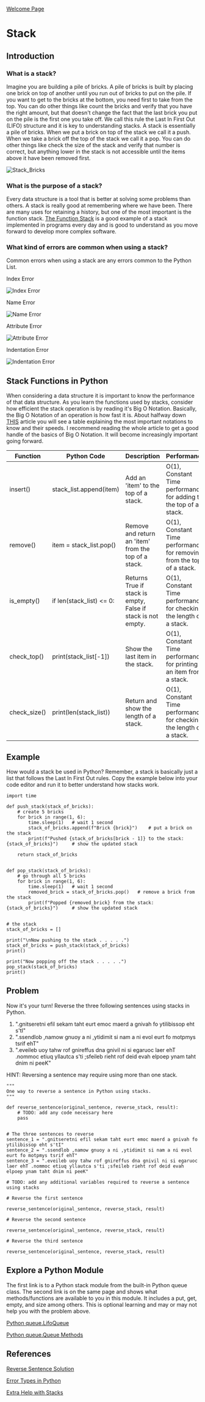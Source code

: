 [Welcome Page](https://github.com/Morthais/data_structure_final/blob/main/0-welcome.md)

# Stack

## Introduction

### What is a stack? 

Imagine you are building a pile of bricks. A pile of bricks is built by placing one brick on top of another until you run out of bricks to put on the pile. If you want to get to the bricks at the bottom, you need first to take from the top. You can do other things like count the bricks and verify that you have the right amount, but that doesn't change the fact that the last brick you put on the pile is the first one you take off. We call this rule the Last In First Out (LIFO) structure and it is key to understanding stacks. A stack is essentially a pile of bricks. When we put a brick on top of the stack we call it a push. When we take a brick off the top of the stack we call it a pop. You can do other things like check the size of the stack and verify that number is correct, but anything lower in the stack is not accessible until the items above it have been removed first.

![Stack_Bricks](https://user-images.githubusercontent.com/60240900/159603777-fec80413-e7cc-4520-b175-f827365ad152.png)

### What is the purpose of a stack? 

Every data structure is a tool that is better at solving some problems than others. A stack is really good at remembering where we have been. There are many uses for retaining a history, but one of the most important is the function stack. [The Function Stack](https://developer.mozilla.org/en-US/docs/Glossary/Call_Stack) is a good example of a stack implemented in programs every day and is good to understand as you move forward to develop more complex software.

### What kind of errors are common when using a stack?

Common errors when using a stack are any errors common to the Python List.

Index Error

![Index Error](https://user-images.githubusercontent.com/60240900/160949510-162fd322-01c9-4c62-8de1-77fade07a8eb.png)

Name Error

![Name Error](https://user-images.githubusercontent.com/60240900/160949706-4eb86a59-4a4b-48a2-bfd2-fc77d2f228bf.png)

Attribute Error

![Attribute Error](https://user-images.githubusercontent.com/60240900/160949891-12c1d36a-5b77-4b95-9642-7d875f40f92c.png)

Indentation Error

![Indentation Error](https://user-images.githubusercontent.com/60240900/160950017-478a1f9c-33d8-4767-b0a1-6ce853e2d9a3.png)

## Stack Functions in Python

When considering a data structure it is important to know the performance of that data structure. As you learn the functions used by stacks, consider how efficient the stack operation is by reading it's Big O Notation. Basically, the Big O Notation of an operation is how fast it is. About halfway down [THIS](https://jarednielsen.com/big-o-notation/) article you will see a table explaining the most important notations to know and their speeds. I recommend reading the whole article to get a good handle of the basics of Big O Notation. It will become increasingly important going forward.

|Function|Python Code|Description|Performance|
|---|---|---|---|
|insert()|stack_list.append(item)|Add an 'item' to the top of a stack.|O(1), Constant Time performance for adding to the top of a stack.|
|remove()|item = stack_list.pop()|Remove and return an 'item' from the top of a stack.|O(1), Constant Time performance for removing from the top of a stack.|
|is_empty()|if len(stack_list) <= 0:|Returns True if stack is empty, False if stack is not empty.|O(1), Constant Time performance for checking the length of a stack.|
|check_top()|print(stack_list[-1])|Show the last item in the stack.|O(1), Constant Time performance for printing an item from a stack.|
|check_size()|print(len(stack_list))|Return and show the length of a stack.|O(1), Constant Time performance for checking the length of a stack.|

## Example

How would a stack be used in Python? Remember, a stack is basically just a list that follows the Last In First Out rules. Copy the example below into your code editor and run it to better understand how stacks work.

```
import time

def push_stack(stack_of_bricks):
    # create 5 bricks
    for brick in range(1, 6):
        time.sleep(1)   # wait 1 second
        stack_of_bricks.append(f"Brick {brick}")    # put a brick on the stack
        print(f"Pushed {stack_of_bricks[brick - 1]} to the stack: {stack_of_bricks}")     # show the updated stack
    
    return stack_of_bricks


def pop_stack(stack_of_bricks):
    # go through all 5 bricks
    for brick in range(1, 6):
        time.sleep(1)   # wait 1 second
        removed_brick = stack_of_bricks.pop()   # remove a brick from the stack
        print(f"Popped {removed_brick} from the stack: {stack_of_bricks}")     # show the updated stack


# the stack
stack_of_bricks = []

print("\nNow pushing to the stack . . . . .")
stack_of_bricks = push_stack(stack_of_bricks)
print()

print("Now popping off the stack . . . . .")
pop_stack(stack_of_bricks)
print()
```

## Problem

Now it's your turn! Reverse the three following sentences using stacks in Python.

1. ".gnitseretni efil sekam taht eurt emoc maerd a gnivah fo ytilibissop eht s'tI"
2. ".ssendlob ,namow gnuoy a ni ,ytidimit si nam a ni evol eurt fo motpmys tsrif ehT"
3. ".eveileb uoy tahw rof gnireffus dna gnivil ni si egaruoc laer ehT .nommoc etiuq yllautca s'ti ;sfeileb rieht rof deid evah elpoep ynam taht dnim ni peeK"

HINT: Reversing a sentence may require using more than one stack.

```
"""
One way to reverse a sentence in Python using stacks.
"""

def reverse_sentence(original_sentence, reverse_stack, result):
    # TODO: add any code necessary here
    pass

    
# The three sentences to reverse
sentence_1 = ".gnitseretni efil sekam taht eurt emoc maerd a gnivah fo ytilibissop eht s'tI"
sentence_2 = ".ssendlob ,namow gnuoy a ni ,ytidimit si nam a ni evol eurt fo motpmys tsrif ehT"
sentence_3 = ".eveileb uoy tahw rof gnireffus dna gnivil ni si egaruoc laer ehT .nommoc etiuq yllautca s'ti ;sfeileb rieht rof deid evah elpoep ynam taht dnim ni peeK"

# TODO: add any additional variables required to reverse a sentence using stacks

# Reverse the first sentence

reverse_sentence(original_sentence, reverse_stack, result)

# Reverse the second sentence

reverse_sentence(original_sentence, reverse_stack, result)

# Reverse the third sentence

reverse_sentence(original_sentence, reverse_stack, result)
```

## Explore a Python Module

The first link is to a Python stack module from the built-in Python queue class. The second link is on the same page and shows what methods/functions are available to you in this module. It includes a put, get, empty, and size among others. This is optional learning and may or may not help you with the problem above.

[Python queue.LifoQueue](https://docs.python.org/3/library/queue.html#queue.LifoQueue)

[Python queue.Queue Methods](https://docs.python.org/3/library/queue.html#queue-objects)

## References

[Reverse Sentence Solution](https://github.com/Morthais/data_structure_final/blob/main/1-stack_solution.md)

[Error Types in Python](https://www.tutorialsteacher.com/python/error-types-in-python)

[Extra Help with Stacks](https://realpython.com/how-to-implement-python-stack/)
